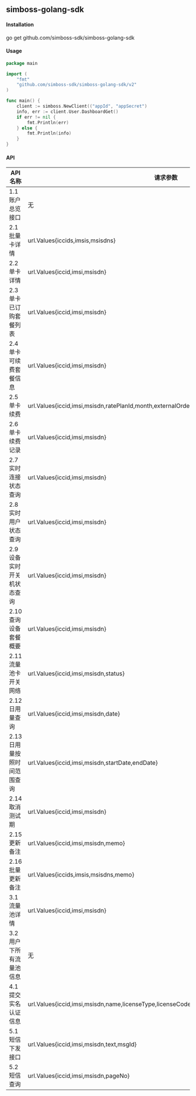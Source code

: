 ## simboss-golang-sdk


#### Installation
go get github.com/simboss-sdk/simboss-golang-sdk

#### Usage
```go
package main

import (
	"fmt"
	"github.com/simboss-sdk/simboss-golang-sdk/v2"
)

func main() {
	client := simboss.NewClient(("appId", "appSecret")
	info, err := client.User.DashboardGet()
	if err != nil {
		fmt.Println(err)
	} else {
		fmt.Println(info)
	}
}
```

#### API
| API名称 | 请求参数 | 返回值 |    
| ------- | --------- | ---------:|
|1.1 账户总览接口           			|  无                                                                                                   |  (*Dashboard,error)           |  
|2.1 批量卡详情			        	|  url.Values{iccids,imsis,msisdns}                                                                     |  ([]Device, error))           |
|2.2 单卡详情				        	|  url.Values{iccid,imsi,msisdn}                                                                        |  (*Device, error)             |
|2.3 单卡已订购套餐列表	       		|  url.Values{iccid,imsi,msisdn}                                                                        |  ([]OrderedPlan, error)       |  
|2.4 单卡可续费套餐信息	        	|  url.Values{iccid,imsi,msisdn}                                                                        |  ([]RatePlan, error)          |
|2.5 单卡续费				        	|  url.Values{iccid,imsi,msisdn,ratePlanId,month,externalOrder}                                         |  (string, error)              |
|2.6 单卡续费记录			    		|  url.Values{iccid,imsi,msisdn}                                                                        |  ([]RechargeRecord, error)    |
|2.7 实时连接状态查询		        	|  url.Values{iccid,imsi,msisdn}                                                                        |  (*GprsStatus, error)         |
|2.8 实时用户状态查询		        	|  url.Values{iccid,imsi,msisdn}                                                                        |  (*UserStatus, error)         |
|2.9 设备实时开关机状态查询      		|  url.Values{iccid,imsi,msisdn}                                                                        |  (*RunningStatus, error)      |
|2.10 查询设备套餐概要        			|  url.Values{iccid,imsi,msisdn}                                                                        |  (*RatePlanSummary, error)    |
|2.11 流量池卡开关网络     			|  url.Values{iccid,imsi,msisdn,status}                                                                 |  (error)                      |
|2.12 日用量查询                  	|  url.Values{iccid,imsi,msisdn,date}                                                                   |  (*DailyUsage, error)         |
|2.13 日用量按照时间范围查询           |  url.Values{iccid,imsi,msisdn,startDate,endDate}                                                      |  ([]DailyUsage, error)        |
|2.14 取消测试期               		|  url.Values{iccid,imsi,msisdn}                                                                        |  (error)                      |
|2.15 更新备注                    	|  url.Values{iccid,imsi,msisdn,memo}                                                                   |  (error)                      |
|2.16 批量更新备注            		|  url.Values{iccids,imsis,msisdns,memo}                                                                |  (error)                      |
|3.1 流量池详情			           	|  url.Values{iccid,imsi,msisdn}                                                                        |  (*Pool, error)               |
|3.2 用户下所有流量池信息             	|  无                                                                                                   |  ([]Pool, error)              |
|4.1 提交实名认证信息		   			|  url.Values{iccid,imsi,msisdn,name,licenseType,licenseCode,phone,extenalUserName,pic1,pic2,pic3}      |  (error)                      |
|5.1 短信下发接口			            |  url.Values{iccid,imsi,msisdn,text,msgId}                                                             |  (error)                      |
|5.2 短信查询                        |  url.Values{iccid,imsi,msisdn,pageNo}                                                                 |  (*SmsList, error)            |
